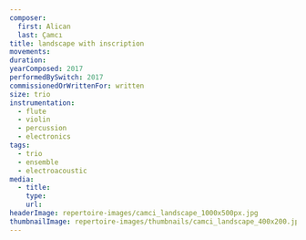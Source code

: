 ```yaml
---
composer:
  first: Alican
  last: Çamcı
title: landscape with inscription
movements:
duration:
yearComposed: 2017
performedBySwitch: 2017
commissionedOrWrittenFor: written
size: trio
instrumentation:
  - flute
  - violin
  - percussion
  - electronics
tags:
  - trio
  - ensemble
  - electroacoustic
media:
  - title:
    type:
    url:
headerImage: repertoire-images/camci_landscape_1000x500px.jpg
thumbnailImage: repertoire-images/thumbnails/camci_landscape_400x200.jpg
---
```

